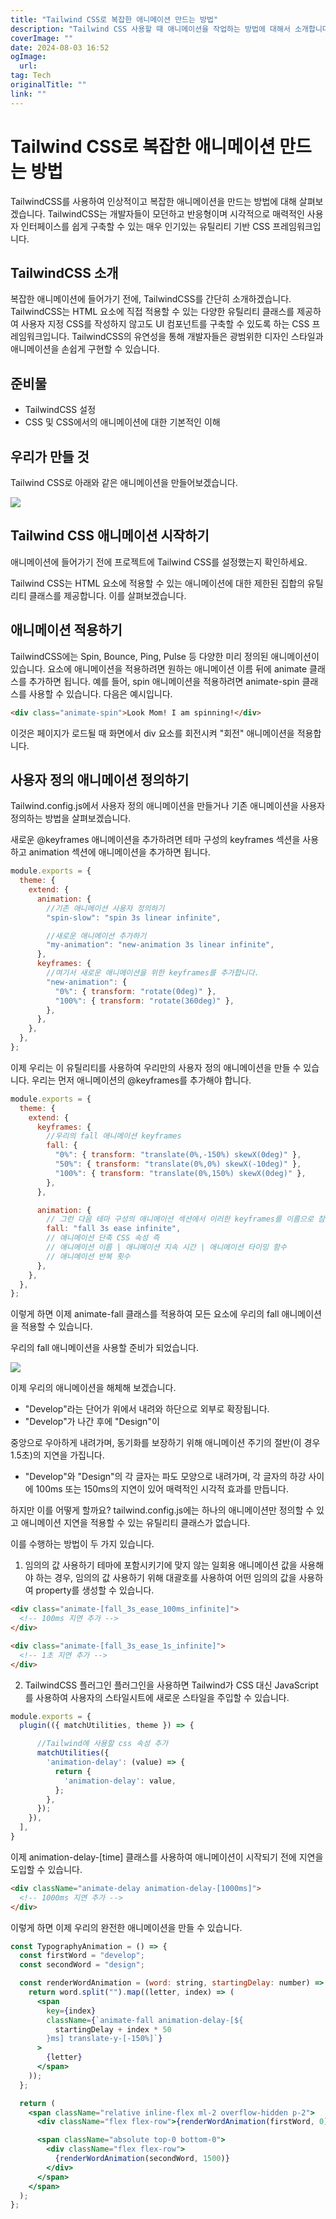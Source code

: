 ```yaml
---
title: "Tailwind CSS로 복잡한 애니메이션 만드는 방법"
description: "Tailwind CSS 사용할 때 애니메이션을 작업하는 방법에 대해서 소개합니다"
coverImage: ""
date: 2024-08-03 16:52
ogImage: 
  url: 
tag: Tech
originalTitle: ""
link: ""
---
```




# Tailwind CSS로 복잡한 애니메이션 만드는 방법

TailwindCSS를 사용하여 인상적이고 복잡한 애니메이션을 만드는 방법에 대해 살펴보겠습니다. TailwindCSS는 개발자들이 모던하고 반응형이며 시각적으로 매력적인 사용자 인터페이스를 쉽게 구축할 수 있는 매우 인기있는 유틸리티 기반 CSS 프레임워크입니다.

<div class="content-ad"></div>

## TailwindCSS 소개

복잡한 애니메이션에 들어가기 전에, TailwindCSS를 간단히 소개하겠습니다. TailwindCSS는 HTML 요소에 직접 적용할 수 있는 다양한 유틸리티 클래스를 제공하여 사용자 지정 CSS를 작성하지 않고도 UI 컴포넌트를 구축할 수 있도록 하는 CSS 프레임워크입니다. TailwindCSS의 유연성을 통해 개발자들은 광범위한 디자인 스타일과 애니메이션을 손쉽게 구현할 수 있습니다.

## 준비물

- TailwindCSS 설정
- CSS 및 CSS에서의 애니메이션에 대한 기본적인 이해

## 우리가 만들 것

Tailwind CSS로 아래와 같은 애니메이션을 만들어보겠습니다.

<div class="content-ad"></div>

<img src="https://miro.medium.com/v2/resize:fit:1200/1*7luPcDVyB3smqaaFIgZ0SA.gif" />

## Tailwind CSS 애니메이션 시작하기

애니메이션에 들어가기 전에 프로젝트에 Tailwind CSS를 설정했는지 확인하세요.

Tailwind CSS는 HTML 요소에 적용할 수 있는 애니메이션에 대한 제한된 집합의 유틸리티 클래스를 제공합니다. 이를 살펴보겠습니다.

## 애니메이션 적용하기

TailwindCSS에는 Spin, Bounce, Ping, Pulse 등 다양한 미리 정의된 애니메이션이 있습니다. 요소에 애니메이션을 적용하려면 원하는 애니메이션 이름 뒤에 animate 클래스를 추가하면 됩니다. 예를 들어, spin 애니메이션을 적용하려면 animate-spin 클래스를 사용할 수 있습니다. 다음은 예시입니다.

```html
<div class="animate-spin">Look Mom! I am spinning!</div>
```

<div class="content-ad"></div>

이것은 페이지가 로드될 때 화면에서 div 요소를 회전시켜 "회전" 애니메이션을 적용합니다.

## 사용자 정의 애니메이션 정의하기

Tailwind.config.js에서 사용자 정의 애니메이션을 만들거나 기존 애니메이션을 사용자 정의하는 방법을 살펴보겠습니다.

새로운 @keyframes 애니메이션을 추가하려면 테마 구성의 keyframes 섹션을 사용하고 animation 섹션에 애니메이션을 추가하면 됩니다.

```js
module.exports = {
  theme: {
    extend: {
      animation: {
        //기존 애니메이션 사용자 정의하기
        "spin-slow": "spin 3s linear infinite",

        //새로운 애니메이션 추가하기
        "my-animation": "new-animation 3s linear infinite",
      },
      keyframes: {
        //여기서 새로운 애니메이션을 위한 keyframes를 추가합니다.
        "new-animation": {
          "0%": { transform: "rotate(0deg)" },
          "100%": { transform: "rotate(360deg)" },
        },
      },
    },
  },
};
```

이제 우리는 이 유틸리티를 사용하여 우리만의 사용자 정의 애니메이션을 만들 수 있습니다. 우리는 먼저 애니메이션의 @keyframes를 추가해야 합니다.

```js
module.exports = {
  theme: {
    extend: {
      keyframes: {
        //우리의 fall 애니메이션 keyframes
        fall: {
          "0%": { transform: "translate(0%,-150%) skewX(0deg)" },
          "50%": { transform: "translate(0%,0%) skewX(-10deg)" },
          "100%": { transform: "translate(0%,150%) skewX(0deg)" },
        },
      },

      animation: {
        // 그런 다음 테마 구성의 애니메이션 섹션에서 이러한 keyframes를 이름으로 참조할 수 있습니다.
        fall: "fall 3s ease infinite",
        // 애니메이션 단축 CSS 속성 즉
        // 애니메이션 이름 | 애니메이션 지속 시간 | 애니메이션 타이밍 함수
        // 애니메이션 반복 횟수
      },
    },
  },
};
```

<div class="content-ad"></div>

이렇게 하면 이제 animate-fall 클래스를 적용하여 모든 요소에 우리의 fall 애니메이션을 적용할 수 있습니다.

우리의 fall 애니메이션을 사용할 준비가 되었습니다.

<img src="https://miro.medium.com/v2/resize:fit:1200/1*h2VZc5HtFSj1UBd1gp6_kg.gif" />

<div class="content-ad"></div>

이제 우리의 애니메이션을 해체해 보겠습니다.

- "Develop"라는 단어가 위에서 내려와 하단으로 외부로 확장됩니다.
- "Develop"가 나간 후에 "Design"이

중앙으로 우아하게 내려가며, 동기화를 보장하기 위해 애니메이션 주기의 절반(이 경우 1.5초)의 지연을 가집니다.

- "Develop"와 "Design"의 각 글자는 파도 모양으로 내려가며, 각 글자의 하강 사이에 100ms 또는 150ms의 지연이 있어 매력적인 시각적 효과를 만듭니다.

하지만 이를 어떻게 할까요? tailwind.config.js에는 하나의 애니메이션만 정의할 수 있고 애니메이션 지연을 적용할 수 있는 유틸리티 클래스가 없습니다.

이를 수행하는 방법이 두 가지 있습니다.

1. 임의의 값 사용하기
   테마에 포함시키기에 맞지 않는 일회용 애니메이션 값을 사용해야 하는 경우, 임의의 값 사용하기 위해 대괄호를 사용하여 어떤 임의의 값을 사용하여 property를 생성할 수 있습니다.

```html
<div class="animate-[fall_3s_ease_100ms_infinite]">
  <!-- 100ms 지연 추가 -->
</div>

<div class="animate-[fall_3s_ease_1s_infinite]">
  <!-- 1초 지연 추가 -->
</div>
```

<div class="content-ad"></div>

2. TailwindCSS 플러그인
   플러그인을 사용하면 Tailwind가 CSS 대신 JavaScript를 사용하여 사용자의 스타일시트에 새로운 스타일을 주입할 수 있습니다.

```js
module.exports = {
  plugin(({ matchUtilities, theme }) => {

      //Tailwind에 사용할 css 속성 추가
      matchUtilities({
        'animation-delay': (value) => {
          return {
            'animation-delay': value,
          };
        },
      });
    }),
  ],
}
```

이제 animation-delay-[time] 클래스를 사용하여 애니메이션이 시작되기 전에 지연을 도입할 수 있습니다.

```html
<div className="animate-delay animation-delay-[1000ms]">
  <!-- 1000ms 지연 추가 -->
</div>
```

이렇게 하면 이제 우리의 완전한 애니메이션을 만들 수 있습니다.

<div class="content-ad"></div>

```jsx
const TypographyAnimation = () => {
  const firstWord = "develop";
  const secondWord = "design";

  const renderWordAnimation = (word: string, startingDelay: number) => {
    return word.split("").map((letter, index) => (
      <span
        key={index}
        className={`animate-fall animation-delay-[${
          startingDelay + index * 50
        }ms] translate-y-[-150%]`}
      >
        {letter}
      </span>
    ));
  };

  return (
    <span className="relative inline-flex ml-2 overflow-hidden p-2">
      <div className="flex flex-row">{renderWordAnimation(firstWord, 0)}</div>

      <span className="absolute top-0 bottom-0">
        <div className="flex flex-row">
          {renderWordAnimation(secondWord, 1500)}
        </div>
      </span>
    </span>
  );
};
```
